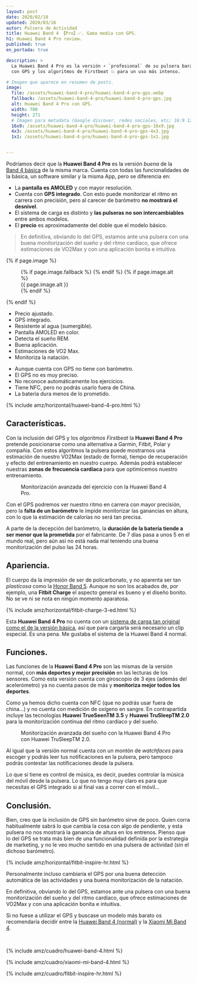 ```yaml
---
layout: post
date: 2020/02/10
updated: 2020/03/16
autor: Pulsera de Actividad
title: Huawei Band 4 【Pro】✅. Gama media con GPS.
h1: Huawei Band 4 Pro review.
published: true
en_portada: true

description: >
  La Huawei Band 4 Pro es la versión ⚡ `profesional` de su pulsera barata. Cuenta
  con GPS y los algoritmos de Firstbeat 💥 para un uso más intenso.

# Imagen que aparece en resumen de posts.
image: 
  file: /assets/huawei-band-4-pro/huawei-band-4-pro-gps.webp
  fallback: /assets/huawei-band-4-pro/huawei-band-4-pro-gps.jpg
  alt: Huawei Band 4 Pro con GPS.
  width: 700
  height: 271
  # Imagen para metadata (Google discover, redes sociales, etc; 16:9 1200x675 | 4:3 1200x900, 1100x825 | 1:1 1000x100, 900x900)
  16x9: /assets/huawei-band-4-pro/huawei-band-4-pro-gps-16x9.jpg
  4x3: /assets/huawei-band-4-pro/huawei-band-4-pro-gps-4x3.jpg
  1x1: /assets/huawei-band-4-pro/huawei-band-4-pro-gps-1x1.jpg


---
```


Podríamos decir que la **Huawei Band 4 Pro** es la versión *buena* de la  
[Band 4 básica](/huawei-band-4-review.html) de la misma marca. Cuenta con
todas las funcionalidades de la básica, un software similar y la misma App,
pero se diferencia en:

- La **pantalla es AMOLED** y con mayor resolución.
- Cuenta con **GPS integrado**. Con esto puede monitorizar el ritmo en carrera con precisión,
pero al carecer de barómetro **no mostrará el desnivel**.
- El sistema de carga es distinto y **las pulseras no son intercambiables** entre
ambos modelos.
- El **precio** es aproximadamente del doble que el modelo básico.

> En definitiva, obviando lo del GPS, estamos ante una pulsera con una buena 
  monitorización del sueño y del ritmo cardíaco, que ofrece estimaciones de 
  VO2Max y con una aplicación bonita e intuitiva. 
  
{% if page.image %}
<figure markdown="0">
  <amp-img alt="{{ page.image.alt | default: page.title }}" layout="responsive"
           width="{{ page.image.width }}" height="{{ page.image.height }}" src="{{ page.image.file }}">
    {% if page.image.fallback %}
    <amp-img fallback alt="{{ page.img.alt | default: page.title }}" layout="responsive"
             width="{{ page.image.width }}" height="{{ page.image.height }}" src="{{ page.image.fallback }}">
    </amp-img>
    {% endif %}
  </amp-img>
  {% if page.image.alt %}
    <figcaption>
      {{ page.image.alt }}
    </figcaption>
  {% endif %}
  </figure>
{% endif %}


<div class="cuadro-comparar" markdown="0">
  <ul class="cuadro-comparar__ok">
    <li>Precio ajustado.</li>
    <li>GPS integrado.</li>
    <li>Resistente al agua (sumergible).</li>
    <li>Pantalla AMOLED en color.</li>
    <li>Detecta el sueño REM.</li>
    <li>Buena aplicación.</li>
    <li>Estimaciones de VO2 Max.</li>
    <li>Monitoriza la natación.</li>
  </ul>
  <ul class="cuadro-comparar__ko">
    <li>Aunque cuenta con GPS no tiene con barómetro.</li>
    <li>El GPS no es muy preciso.</li>
    <li>No reconoce automáticamente los ejercicios.</li>
    <li>Tiene NFC, pero no podrás usarlo fuera de China.</li>
    <li>La batería dura menos de lo prometido.</li>
  </ul>
</div>


{% include amz/horizontal/huawei-band-4-pro.html %}


## Características.

Con la inclusión del GPS y los *algoritmos Firstbeat* la **Huawei Band 4 Pro**
pretende posicionarse como una alternativa a Garmin, Fitbit, Polar y compañia.
Con estos algoritmos la pulsera puede mostrarnos una estimación de nuestro 
VO2Max (estado de forma), tiempo de recuperación y efecto del entrenamiento en
nuestro cuerpo. Además podrá establecer nuestras **zonas de frecuencia cardíaca** 
para que optimicemos nuestro entrenamiento.

<figure markdown="0">
  <amp-img alt="Monitorización avanzada del ejercicio con la Huawei Band 4 Pro." 
      width="700" height="292" layout="responsive"
      src="/assets/huawei-band-4-pro/huawei-band-4-pro-datos-ejercicio.webp">
      <amp-img fallback alt="Monitorización avanzada del ejercicio con la Huawei Band 4 Pro." 
          width="700" height="292" layout="responsive"
          src="/assets/huawei-band-4-pro/huawei-band-4-pro-datos-ejercicio.jpg">
      </amp-img>
  </amp-img>
  <figcaption>
    Monitorización avanzada del ejercicio con la Huawei Band 4 Pro.
  </figcaption>
</figure>

Con el GPS podremos ver nuestro ritmo en carrera con mayor precisión, pero la
**falta de un barómetro** le impide monitorizar las ganancias en altura, con lo que
la estimación de calorías no será tan precisa.



A parte de la decepción del barómetro, la **duración de la batería tiende a ser
menor que la prometida** por el fabricante. De 7 días pasa a unos 5 en el mundo real,
pero aún así no está nada mal teniendo una buena monitorización del pulso las 24 horas.


## Apariencia.

El cuerpo da la impresión de ser de policarbonato, y no aparenta ser tan *plasticosa*
como la [Honor Band 5](/honor-band-5-review.html).
Aunque no son los acabados de, por ejemplo, una **Fitbit Charge**
el aspecto general es bueno y el diseño bonito. No se ve ni se nota en ningún
momento aparatosa.


{% include amz/horizontal/fitbit-charge-3-ed.html %}



Esta **Huawei Band 4 Pro** no cuenta con un [sistema de carga tan original como 
el de la versión básica](/huawei-band-4-review.html), así que para cargarla
será necesario un clip especial. Es una pena. Me gustaba el sistema de la Huawei Band 4 normal.



## Funciones.

Las funciones de la **Huawei Band 4 Pro** son las mismas de la versión normal,
con **más deportes y mejor precisión** en las lecturas de los sensores. Como esta versión
cuenta con giroscopio de 3 ejes (además del acelerómetro) ya no cuenta pasos de 
más y **monitoriza mejor todos los deportes**.

Como ya hemos dicho cuenta con NFC (que no podrás usar fuera de china...) y no 
cuenta con medición de oxígeno en sangre. En contrapartida incluye las tecnologías
 **Huawei TrueSeenTM 3.5** y **Huawei TruSleepTM 2.0** para la monitorización contínua
 del ritmo cardíaco y del sueño.


<figure markdown="0">
  <amp-img alt="Monitorización avanzada del sueño con la Huawei Band 4 Pro con Huawei TruSleepTM 2.0." 
      width="700" height="265" layout="responsive"
      src="/assets/huawei-band-4-pro/huawei-band-4-pro-trusleeptm-2.0.webp">
      <amp-img fallback alt="Monitorización avanzada del sueño con la Huawei Band 4 Pro con Huawei TruSleepTM 2.0." 
          width="700" height="265" layout="responsive"
          src="/assets/huawei-band-4-pro/huawei-band-4-pro-trusleeptm-2.0.jpg">
      </amp-img>
  </amp-img>
  <figcaption>
    Monitorización avanzada del sueño con la Huawei Band 4 Pro con Huawei TruSleepTM 2.0.
  </figcaption>
</figure>


Al igual que la versión normal cuenta con un montón de *watchfaces* para escoger y podrás
leer tus notificaciones en la pulsera, pero tampoco podrás
contestar las notificaciones desde la pulsera.

Lo que si tiene es control de música, es decir, puedes controlar la música del móvil
desde la pulsera. Lo que no tengo muy claro es para que necesitas el GPS integrado
si al final vas a correr con el móvil...



## Conclusión.

Bien, creo que la inclusión de GPS sin barómetro sirve de poco. Quien corra 
habitualmente sabrá lo que cambia la cosa con algo de pendiente, y esta pulsera
no nos mostrará la ganancia de altura en los entrenos. Pienso que lo del GPS
se trata más bien de una funcionalidad definida por la estrategia de marketing, 
y no le veo mucho sentido en una pulsera de actividad (sin el dichoso barómetro). 


{% include amz/horizontal/fitbit-inspire-hr.html %}


Personalmente incluso cambiaría el GPS por una buena detección automática de 
las actividades y una buena monitorización de la natación.

En definitiva, obviando lo del GPS, estamos ante una pulsera con una buena 
monitorización del sueño y del ritmo cardíaco, que ofrece estimaciones de 
VO2Max y con una aplicación bonita e intuitiva. 

Si no fuese a utilizar el GPS y buscase un modelo más barato os recomendaría
decidir entre la [Huawei Band 4 (normal)](/huawei-band-4-review.html) y la
[Xiaomi Mi Band 4](/pulsera-xiaomi-mi-band-4.html).

<br>

<div class="amz_wrapper amz_wrapper--2cols" markdown="0">

  {% include amz/cuadro/huawei-band-4.html %}

  {% include amz/cuadro/xiaomi-mi-band-4.html %}
  
  {% include amz/cuadro/fitbit-inspire-hr.html %}

</div>

<br>
<br>

